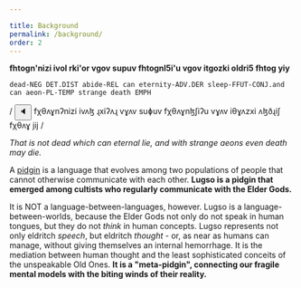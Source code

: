 ```yaml
---

title: Background
permalink: /background/
order: 2
---
```


**fhtogn'nizi ivol rki'or vgov supuv fhtognl5i'u vgov itgozki oldri5 fhtog yiy**

`dead-NEG DET.DIST abide-REL can eternity-ADV.DER sleep-FFUT-CONJ.and can aeon-PL-TEMP strange death EMPH`

/<span class='spoken'> <button class='speak' type='button' data-ipa='fχθʌɣnʔnizi ivʌɮ ɻxiʔʌɻ vɣʌv suɸuv fχθʌɣnɮʃiʔu vɣʌv iθɣʌzxi ʌɮðɻiʃ fχθʌɣ jij'>🔈</button> <span class='ipa'>fχθʌɣnʔnizi ivʌɮ ɻxiʔʌɻ vɣʌv suɸuv fχθʌɣnɮʃiʔu vɣʌv iθɣʌzxi ʌɮðɻiʃ fχθʌɣ jij</span> </span>/

_That is not dead which can eternal lie, and with strange aeons even death may die._

A [pidgin](https://en.wikipedia.org/wiki/Pidgin) is a language that evolves among two populations of people that cannot otherwise communicate with each other. **Lugso is a pidgin that emerged among cultists who regularly communicate with the Elder Gods.**

It is NOT a language-between-languages, however. Lugso is a language-between-worlds, because the Elder Gods not only do not speak in human tongues, but they do not _think_ in human concepts. Lugso represents not only eldritch _speech_, but eldritch _thought_ - or, as near as humans can manage, without giving themselves an internal hemorrhage. It is the mediation between human thought and the least sophisticated conceits of the unspeakable Old Ones. **It is a "meta-pidgin", connecting our fragile mental models with the biting winds of their reality.**
